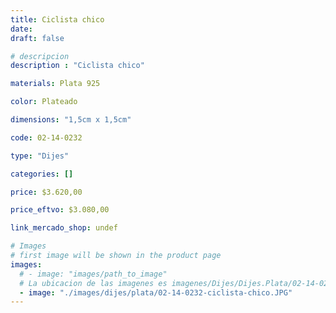 ```yaml
---
title: Ciclista chico
date: 
draft: false

# descripcion
description : "Ciclista chico"

materials: Plata 925

color: Plateado

dimensions: "1,5cm x 1,5cm"

code: 02-14-0232

type: "Dijes"

categories: []

price: $3.620,00

price_eftvo: $3.080,00

link_mercado_shop: undef

# Images
# first image will be shown in the product page
images:
  # - image: "images/path_to_image"
  # La ubicacion de las imagenes es imagenes/Dijes/Dijes.Plata/02-14-0232-ciclista-chico
  - image: "./images/dijes/plata/02-14-0232-ciclista-chico.JPG"
---
```


